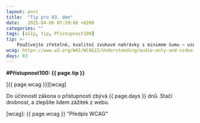 ```yaml
---
layout: post
title:  "Tip pro 83. den"
date:   2025-04-06 07:59:00 +0200
categories: ""
tags: [a11y, tip, Přístupnost100]
tip: >- 
    Používejte zřetelné, kvalitní zvukové nahrávky s minimem šumu – usnadníte tím porozumění pro osoby s naslouchátky.
wcag: https://www.w3.org/WAI/WCAG22/Understanding/audio-only-and-video-only-prerecorded
days: 83
---
```

**#Přístupnost100: {{ page.tip }}**

[{{ page.wcag }}][wcag]

Do účinnosti zákona o přístupnosti zbývá {{ page.days }} dnů. Stačí drobnost, a zlepšíte lidem zážitek z webu.

[wcag]: {{ page.wcag }} "Předpis WCAG"
